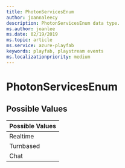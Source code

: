 ```yaml
---
title: PhotonServicesEnum
author: joannaleecy
description: PhotonServicesEnum data type.
ms.author: joanlee
ms.date: 02/19/2019
ms.topic: article
ms.service: azure-playfab
keywords: playfab, playstream events
ms.localizationpriority: medium
---
```


# PhotonServicesEnum

## Possible Values

|Possible Values|
| :--------------------|
|Realtime|
|Turnbased|
|Chat|
